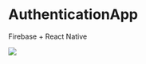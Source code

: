 # AuthenticationApp
Firebase + React Native

<img src="https://s2.gifyu.com/images/ezgif.com-gif-makera00d83d66e112066.gif"/>
